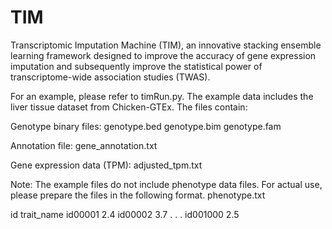 # TIM
Transcriptomic Imputation Machine (TIM), an innovative stacking ensemble learning framework designed to improve the accuracy of gene expression imputation and subsequently improve the statistical power of transcriptome-wide association studies (TWAS).


For an example, please refer  to timRun.py.
The example data includes the liver tissue dataset from Chicken-GTEx. The files contain:

Genotype binary files:
    genotype.bed
    genotype.bim
    genotype.fam
    
Annotation file:
    gene_annotation.txt
    
Gene expression data (TPM):
    adjusted_tpm.txt


Note: The example files do not include phenotype data files. For actual use, please prepare the files in the following format.
phenotype.txt

id trait_name
id00001 2.4
id00002 3.7
.
.
.
id001000 2.5








